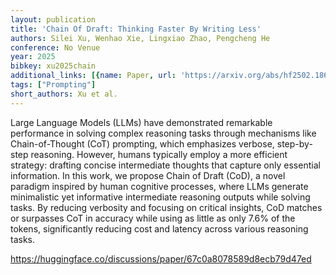 ```yaml
---
layout: publication
title: 'Chain Of Draft: Thinking Faster By Writing Less'
authors: Silei Xu, Wenhao Xie, Lingxiao Zhao, Pengcheng He
conference: No Venue
year: 2025
bibkey: xu2025chain
additional_links: [{name: Paper, url: 'https://arxiv.org/abs/hf2502.18600'}]
tags: ["Prompting"]
short_authors: Xu et al.
---
```

Large Language Models (LLMs) have demonstrated remarkable performance in solving complex reasoning tasks through mechanisms like Chain-of-Thought (CoT) prompting, which emphasizes verbose, step-by-step reasoning. However, humans typically employ a more efficient strategy: drafting concise intermediate thoughts that capture only essential information. In this work, we propose Chain of Draft (CoD), a novel paradigm inspired by human cognitive processes, where LLMs generate minimalistic yet informative intermediate reasoning outputs while solving tasks. By reducing verbosity and focusing on critical insights, CoD matches or surpasses CoT in accuracy while using as little as only 7.6% of the tokens, significantly reducing cost and latency across various reasoning tasks.

https://huggingface.co/discussions/paper/67c0a8078589d8ecb79d47ed